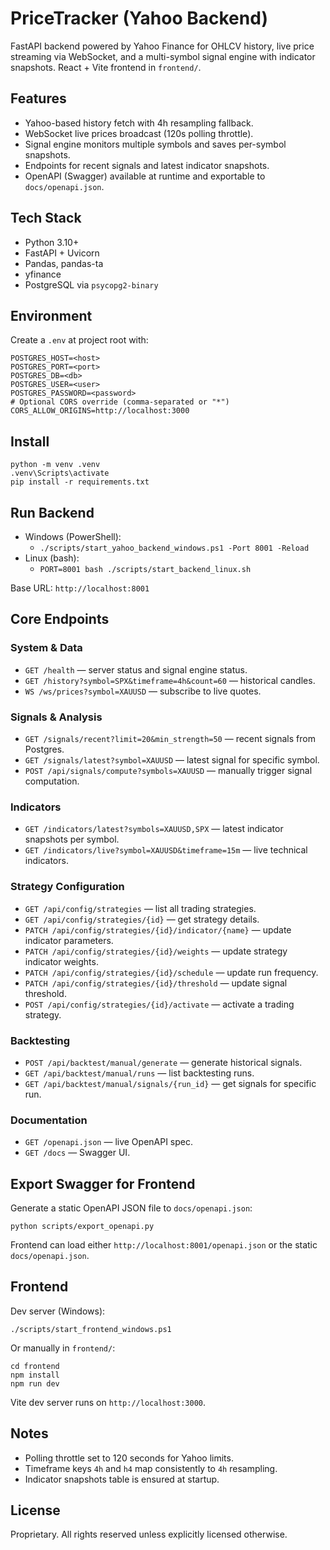 # PriceTracker (Yahoo Backend)

FastAPI backend powered by Yahoo Finance for OHLCV history, live price streaming via WebSocket, and a multi-symbol signal engine with indicator snapshots. React + Vite frontend in `frontend/`.

## Features
- Yahoo-based history fetch with 4h resampling fallback.
- WebSocket live prices broadcast (120s polling throttle).
- Signal engine monitors multiple symbols and saves per-symbol snapshots.
- Endpoints for recent signals and latest indicator snapshots.
- OpenAPI (Swagger) available at runtime and exportable to `docs/openapi.json`.

## Tech Stack
- Python 3.10+
- FastAPI + Uvicorn
- Pandas, pandas-ta
- yfinance
- PostgreSQL via `psycopg2-binary`

## Environment
Create a `.env` at project root with:

```
POSTGRES_HOST=<host>
POSTGRES_PORT=<port>
POSTGRES_DB=<db>
POSTGRES_USER=<user>
POSTGRES_PASSWORD=<password>
# Optional CORS override (comma-separated or "*")
CORS_ALLOW_ORIGINS=http://localhost:3000
```

## Install
```
python -m venv .venv
.venv\Scripts\activate
pip install -r requirements.txt
```

## Run Backend
- Windows (PowerShell):
  - `./scripts/start_yahoo_backend_windows.ps1 -Port 8001 -Reload`
- Linux (bash):
  - `PORT=8001 bash ./scripts/start_backend_linux.sh`

Base URL: `http://localhost:8001`

## Core Endpoints

### System & Data
- `GET /health` — server status and signal engine status.
- `GET /history?symbol=SPX&timeframe=4h&count=60` — historical candles.
- `WS /ws/prices?symbol=XAUUSD` — subscribe to live quotes.

### Signals & Analysis
- `GET /signals/recent?limit=20&min_strength=50` — recent signals from Postgres.
- `GET /signals/latest?symbol=XAUUSD` — latest signal for specific symbol.
- `POST /api/signals/compute?symbols=XAUUSD` — manually trigger signal computation.

### Indicators
- `GET /indicators/latest?symbols=XAUUSD,SPX` — latest indicator snapshots per symbol.
- `GET /indicators/live?symbol=XAUUSD&timeframe=15m` — live technical indicators.

### Strategy Configuration
- `GET /api/config/strategies` — list all trading strategies.
- `GET /api/config/strategies/{id}` — get strategy details.
- `PATCH /api/config/strategies/{id}/indicator/{name}` — update indicator parameters.
- `PATCH /api/config/strategies/{id}/weights` — update strategy indicator weights.
- `PATCH /api/config/strategies/{id}/schedule` — update run frequency.
- `PATCH /api/config/strategies/{id}/threshold` — update signal threshold.
- `POST /api/config/strategies/{id}/activate` — activate a trading strategy.

### Backtesting
- `POST /api/backtest/manual/generate` — generate historical signals.
- `GET /api/backtest/manual/runs` — list backtesting runs.
- `GET /api/backtest/manual/signals/{run_id}` — get signals for specific run.

### Documentation
- `GET /openapi.json` — live OpenAPI spec.
- `GET /docs` — Swagger UI.

## Export Swagger for Frontend
Generate a static OpenAPI JSON file to `docs/openapi.json`:

```
python scripts/export_openapi.py
```

Frontend can load either `http://localhost:8001/openapi.json` or the static `docs/openapi.json`.

## Frontend
Dev server (Windows):

```
./scripts/start_frontend_windows.ps1
```

Or manually in `frontend/`:

```
cd frontend
npm install
npm run dev
```

Vite dev server runs on `http://localhost:3000`.

## Notes
- Polling throttle set to 120 seconds for Yahoo limits.
- Timeframe keys `4h` and `h4` map consistently to `4h` resampling.
- Indicator snapshots table is ensured at startup.

## License
Proprietary. All rights reserved unless explicitly licensed otherwise.